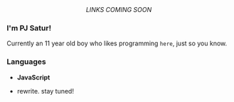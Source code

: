 <div align="center"><i>LINKS COMING SOON</i></div>

### I'm PJ Satur!
Currently an 11 year old boy who likes programming `here`, just so you know.

### Languages
- **JavaScript**


- rewrite. stay tuned!
